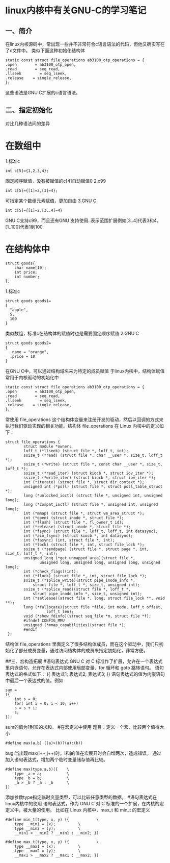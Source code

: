 # linux内核中有关GNU-C的学习笔记

## 一、简介
在linux内核源码中，常出现一些并不非常符合c语言语法的代码，但他又确实写在了c文件中。
类似下面这种初始化结构体

```
static const struct file_operations ab3100_otp_operations = {
.open        = ab3100_otp_open,
.read        = seq_read,
.llseek        = seq_lseek,
.release    = single_release,
}; 
```

这些语法是GNU C扩展的c语言语法。

## 二、指定初始化
对比几种语法间的差异
# 在数组中
1.标准c

```int c[5]={1,2,3,4};```

固定顺序赋值，没有被赋值的c[4]自动赋值0
2.c99

```int c[5]={[1]=2,[3]=4};```

可指定某个数组元素赋值，更加自由
3.GNU C

```int c[5]={[1]=2,[3..4]=4}```

GNU C支持c99，而且还有GNU 支持使用..表示范围扩展例如[3..4]代表3和4，[1..100]代表1到100
# 在结构体中

```
struct goods{
    char name[10];
    int price;
    int number;
};
```

1.标准c

```
struct goods goods1=
{
  "apple",
  5,
  100
}
```

类似数组，标准c在结构体的赋值时也是需要固定顺序赋值
2.GNU C

```
struct goods goods2=
{
  .name = "orange",
  .price = 10
}
```
在GNU C中，可以通过结构域名来为特定的成员赋值
于linux内核中，结构体赋值常用于内核驱动的初始化中

```
static const struct file_operations ab3100_otp_operations = {
.open        = ab3100_otp_open,
.read        = seq_read,
.llseek        = seq_lseek,
.release    = single_release,
};
```

常使用 file_operations 这个结构体变量来注册开发的驱动，然后以回调的方式来执行我们驱动实现的相关功能。结构体 file_operations 在 Linux 内核中的定义如下：

```
struct file_operations {
        struct module *owner;
        loff_t (*llseek) (struct file *, loff_t, int);
        ssize_t (*read) (struct file *, char __user *, size_t, loff_t *);
        ssize_t (*write) (struct file *, const char __user *, size_t, loff_t *);
        ssize_t (*read_iter) (struct kiocb *, struct iov_iter *);
        ssize_t (*write_iter) (struct kiocb *, struct iov_iter *);
        int (*iterate) (struct file *, struct dir_context *);
        unsigned int (*poll) (struct file *, struct poll_table_struct *);
        long (*unlocked_ioctl) (struct file *, unsigned int, unsigned long);
        long (*compat_ioctl) (struct file *, unsigned int, unsigned long);
        int (*mmap) (struct file *, struct vm_area_struct *);
        int (*open) (struct inode *, struct file *);
        int (*flush) (struct file *, fl_owner_t id);
        int (*release) (struct inode *, struct file *);
        int (*fsync) (struct file *, loff_t, loff_t, int datasync);
        int (*aio_fsync) (struct kiocb *, int datasync);
        int (*fasync) (int, struct file *, int);
        int (*lock) (struct file *, int, struct file_lock *);
        ssize_t (*sendpage) (struct file *, struct page *, int, size_t, loff_t *, int);
        unsigned long (*get_unmapped_area)(struct file *,
               unsigned long, unsigned long, unsigned long, unsigned long);
        int (*check_flags)(int);
        int (*flock) (struct file *, int, struct file_lock *);
        ssize_t (*splice_write)(struct pipe_inode_info *, 
            struct file *, loff_t *, size_t, unsigned int);
        ssize_t (*splice_read)(struct file *, loff_t *, 
            struct pipe_inode_info *, size_t, unsigned int);
        int (*setlease)(struct file *, long, struct file_lock **, void **);
        long (*fallocate)(struct file *file, int mode, loff_t offset,
                  loff_t len);
        void (*show_fdinfo)(struct seq_file *m, struct file *f);
        #ifndef CONFIG_MMU
        unsigned (*mmap_capabilities)(struct file *);
        #endif
 };
```  

 结构体 file_operations 里面定义了很多结构体成员，而在这个驱动中，我们只初始化了部分成员变量，通过访问结构体的成员来指定初始化，非常方便。

##三、宏构造拓展
#语句表达式
GNU C 对 C 标准作了扩展，允许在一个表达式里内嵌语句，允许在表达式内部使用局部变量、for 循环和 goto 跳转语句。
语句表达式的格式如下：
({ 表达式1; 表达式2; 表达式3; })
语句表达式的值为内嵌语句中最后一个表达式的值。例如

```
sum = 
({
    int s = 0;
    for( int i = 0; i < 10; i++)
    s = s + i;
    s;
});
```

sum的值为1到10的求和。
#在宏定义中使用
题目：定义一个宏，比较两个值得大小

```
#define max(a,b) ((a)>(b)?(a):(b))
```
bug:当出现max(i++,j++)时，i和j的值在宏展开时会自增两次，造成错误。
通过加入语句表达式，增加两个临时变量储存值再比较。

```
#define max(type,a,b)({    \
    type _a = a;           \
    type _b = b;           \
    _a > _b ? _a : _b      \
})
```

添加参数type指定临时变量类型，可以比较任意类型的数据。
#语句表达式在linux内核中的使用
语句表达式，作为 GNU C 对 C 标准的一个扩展，在内核的宏定义中，被大量的使用。
比如在 Linux 内核中，max_t 和 min_t 的宏定义

```
#define min_t(type, x, y) ({            \
    type __min1 = (x);          \
    type __min2 = (y);          \
    __min1 < __min2 ? __min1 : __min2; })

#define max_t(type, x, y) ({            \
    type __max1 = (x);          \
    type __max2 = (y);          \
    __max1 > __max2 ? __max1 : __max2; })
```
